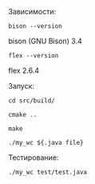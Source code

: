 Зависимости:

`bison --version`

bison (GNU Bison) 3.4

`flex --version`

flex 2.6.4

Запуск:

`cd src/build/`

`cmake ..`

`make`

`./my_wc ${.java file}`

Тестирование:

`./my_wc test/test.java`
